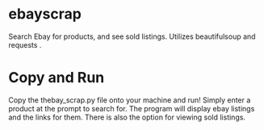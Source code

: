 # ebayscrap
  Search Ebay for products, and see sold listings. Utilizes beautifulsoup and requests . 

# Copy and Run
  Copy the thebay_scrap.py file onto your machine and run!
  Simply enter a product at the prompt to search for. 
  The program will display ebay listings and the links for them.
  There is also the option for viewing sold listings.   
